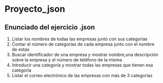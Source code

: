 # Proyecto_json
<h2>Enunciado del ejercicio .json</h2>
<ol type="1">
  <li>Listar los nombres de todas las empresas junto con sus categorías</li>
  <li>Contar el número de categorías de cada empresa junto con el nombre de estas</li>
  <li>Buscar identificador de una empresa y mostrar nombre,una descripción sobre la empresa y el número de teléfono de la misma</li>
  <li>Introducir una categoría y mostrar todas las empresas que tienen esa categoría</li>
  <li>Listar el correo electrónico de las empresas con más de 3 categorías</li>
</ol>
